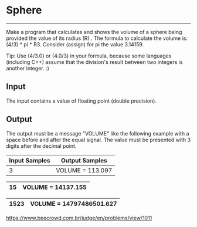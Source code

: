# Sphere

---

Make a program that calculates and shows the volume of a sphere being provided the value of its radius (R) . The formula to calculate the volume is: (4/3) * pi * R3. Consider (assign) for pi the value 3.14159.

Tip: Use (4/3.0) or (4.0/3) in your formula, because some languages (including C++) assume that the division's result between two integers is another integer. :)

## Input

The input contains a value of floating point (double precision).

## Output

The output must be a message "VOLUME" like the following example with a space before and after the equal signal. The value must be presented with 3 digits after the decimal point.

| Input Samples | Output Samples   |
| ------------- | ---------------- |
| 3             | VOLUME = 113.097 |

| 15  | VOLUME = 14137.155 |
| --- | ------------------ |

| 1523 | VOLUME = 14797486501.627 |
| ---- | ------------------------ |

https://www.beecrowd.com.br/judge/en/problems/view/1011
